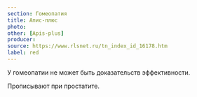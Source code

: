 ```yaml
---
section: Гомеопатия
title: Апис-плюс
photo:
other: [Apis-plus]
producer:
source: https://www.rlsnet.ru/tn_index_id_16178.htm
label: red
---
```


У гомеопатии не может быть доказательств эффективности.

Прописывают при простатите.
